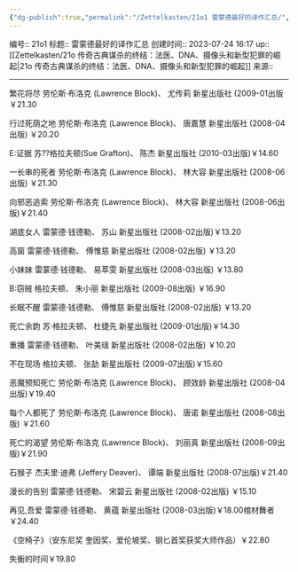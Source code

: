 ```yaml
---
{"dg-publish":true,"permalink":"/Zettelkasten/21o1 雷蒙德最好的译作汇总/","dgPassFrontmatter":true}
---
```


编号:: 21o1
标题:: 雷蒙德最好的译作汇总
创建时间:: 2023-07-24 16:17
up:: [[Zettelkasten/21o 传奇古典谋杀的终结：法医、DNA、摄像头和新型犯罪的崛起\|21o 传奇古典谋杀的终结：法医、DNA、摄像头和新型犯罪的崛起]]
来源:: 

---
繁花将尽 劳伦斯·布洛克 (Lawrence Block)、 尤传莉 新星出版社 (2009-01出版￥21.30

行过死荫之地 劳伦斯·布洛克 (Lawrence Block)、 唐嘉慧 新星出版社 (2008-04出版) ￥20.20

E:证据 苏??格拉夫顿(Sue Grafton)、 陈杰 新星出版社 (2010-03出版)￥14.60

一长串的死者 劳伦斯·布洛克 (Lawrence Block)、 林大容 新星出版社 (2008-06出版) ￥21.30

向邪恶追索 劳伦斯·布洛克 (Lawrence Block)、 林大容 新星出版社 (2008-06出版)￥21.40

湖底女人 雷蒙德·钱德勒、 苏山 新星出版社 (2008-02出版)￥13.20

高窗 雷蒙德·钱德勒、 傅惟慈 新星出版社 (2008-02出版) ￥13.20

小妹妹 雷蒙德·钱德勒、 易萃雯 新星出版社 (2008-03出版) ￥13.80

B:窃贼 格拉夫顿、 朱小丽 新星出版社 (2009-08出版) ￥16.90

长眠不醒 雷蒙德·钱德勒、 傅惟慈 新星出版社 (2008-02出版) ￥13.20

死亡余韵 苏·格拉夫顿、 杜捷先 新星出版社 (2009-01出版)￥14.30

重播 雷蒙德·钱德勒、 叶美瑶 新星出版社 (2008-02出版) ￥10.20

不在现场 格拉夫顿、 张劼 新星出版社 (2009-07出版)￥15.60

恶魔预知死亡 劳伦斯·布洛克 (Lawrence Block)、 顾效龄 新星出版社 (2008-04出版)￥19.40

每个人都死了 劳伦斯·布洛克 (Lawrence Block)、 唐诺 新星出版社 (2008-08出版) ￥21.60

死亡的渴望 劳伦斯·布洛克 (Lawrence Block)、 刘丽真 新星出版社 (2008-09出版)￥21.90

石猴子 杰夫里·迪弗 (Jeffery Deaver)、 谭端 新星出版社 (2008-07出版)￥21.40

漫长的告别 雷蒙德·钱德勒、 宋碧云 新星出版社 (2008-02出版) ￥15.10

再见,吾爱 雷蒙德·钱德勒、 黄蕴 新星出版社 (2008-03出版)￥18.00棺材舞者 ￥24.40

《空椅子》（安东尼奖 奎因奖、爱伦坡奖、钢匕首奖获奖大师作品）￥22.80

失衡的时间￥19.80